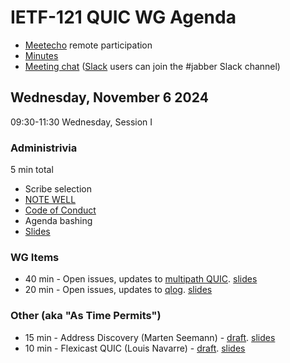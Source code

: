 # IETF-121 QUIC WG Agenda

* [Meetecho](https://meetings.conf.meetecho.com/ietf121/?group=quic) remote participation
* [Minutes](https://notes.ietf.org/notes-ietf-121-quic  )
* [Meeting chat](xmpp:quic@jabber.ietf.org?join) ([Slack](https://quicdev.slack.com/) users can join the #jabber Slack channel)

## Wednesday, November 6 2024

09:30-11:30 Wednesday, Session I

### Administrivia

5 min total

* Scribe selection
* [NOTE WELL](https://www.ietf.org/about/note-well.html)
* [Code of Conduct](https://www.rfc-editor.org/rfc/rfc7154.html)
* Agenda bashing
* [Slides](https://github.com/quicwg/wg-materials/blob/main/ietf121/chairs.pdf)

### WG Items
* 40 min - Open issues, updates to [multipath QUIC](https://datatracker.ietf.org/doc/html/draft-ietf-quic-multipath). [slides](https://github.com/quicwg/wg-materials/blob/main/ietf121/multicast.pdf)
* 20 min - Open issues, updates to [qlog](https://datatracker.ietf.org/doc/html/draft-ietf-quic-qlog-main-schema). [slides](https://github.com/quicwg/wg-materials/blob/main/ietf121/qlog.pdf)


### Other (aka "As Time Permits")
* 15 min - Address Discovery (Marten Seemann) - [draft](https://datatracker.ietf.org/doc/draft-seemann-quic-address-discovery/). [slides](https://github.com/quicwg/wg-materials/blob/main/ietf121/address-discovery.pdf)
* 10 min - Flexicast QUIC (Louis Navarre) - [draft](https://datatracker.ietf.org/doc/draft-navarre-quic-flexicast/). [slides](https://github.com/quicwg/wg-materials/blob/main/ietf121/flexicast.pdf)

